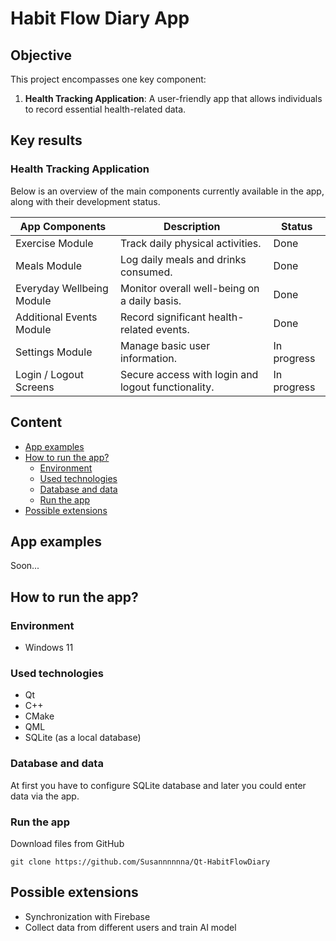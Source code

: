 <!--![app-screen]()-->
# Habit Flow Diary App
## Objective
This project encompasses one key component:
1. **Health Tracking Application**: A user-friendly app that allows individuals to record essential health-related data.

## Key results
### **Health Tracking Application**
Below is an overview of the main components currently available in the app, along with their development status.

| App Components | Description | Status | 
| ----------- | ----------- | ----------- |
| Exercise Module | Track daily physical activities. | Done |
| Meals Module | Log daily meals and drinks consumed. | Done |
| Everyday Wellbeing Module | Monitor overall well-being on a daily basis. | Done |
| Additional Events Module | Record significant health-related events. | Done |
| Settings Module | Manage basic user information. | In progress |
| Login / Logout Screens | Secure access with login and logout functionality. | In progress |

## Content
- [App examples](./README.md#app-examples)
- [How to run the app?](./README.md#how-to-run-the-app)
  - [Environment](./README.md#environment)
  - [Used technologies](./README.md#used-technologies)
  - [Database and data](./README.md#database-and-data)
  - [Run the app](./README.md#run-the-app)
- [Possible extensions](./README.md#possible-extensions)
  
## App examples
Soon...

## How to run the app?
### Environment
- Windows 11
  
### Used technologies
- Qt
- C++
- CMake 
- QML
- SQLite (as a local database)
  
### Database and data
At first you have to configure SQLite database and later you could enter data via the app.

### Run the app
Download files from GitHub
```
git clone https://github.com/Susannnnnna/Qt-HabitFlowDiary
```

## Possible extensions
- Synchronization with Firebase
- Collect data from different users and train AI model
